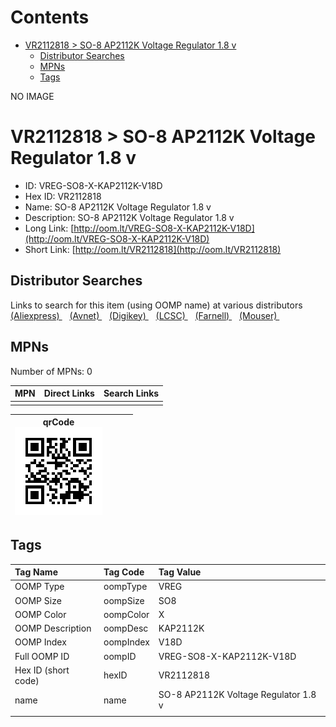 



Contents
========

* [VR2112818 > SO-8 AP2112K Voltage Regulator 1.8 v](#vr2112818--so-8-ap2112k-voltage-regulator-18-v)
	* [Distributor Searches](#distributor-searches)
	* [MPNs](#mpns)
	* [Tags](#tags)
  
NO IMAGE  
# VR2112818 > SO-8 AP2112K Voltage Regulator 1.8 v

- ID: VREG-SO8-X-KAP2112K-V18D
- Hex ID: VR2112818
- Name: SO-8 AP2112K Voltage Regulator 1.8 v
- Description: SO-8 AP2112K Voltage Regulator 1.8 v
- Long Link: [http://oom.lt/VREG-SO8-X-KAP2112K-V18D](http://oom.lt/VREG-SO8-X-KAP2112K-V18D)
- Short Link: [http://oom.lt/VR2112818](http://oom.lt/VR2112818)

## Distributor Searches
  
Links to search for this item (using OOMP name) at various distributors  
[(Aliexpress) ](https://www.aliexpress.com/wholesale?SearchText=1117SO-8+AP2112K+Voltage+Regulator+1.8+v)&nbsp;&nbsp;&nbsp;[(Avnet) ](https://www.avnet.com/shop/us/search/SO-8+AP2112K+Voltage+Regulator+1.8+v)&nbsp;&nbsp;&nbsp;[(Digikey) ](https://www.digikey.co.uk/en/products/result?s=SO-8+AP2112K+Voltage+Regulator+1.8+v)&nbsp;&nbsp;&nbsp;[(LCSC) ](https://www.lcsc.com/search?q=SO-8+AP2112K+Voltage+Regulator+1.8+v)&nbsp;&nbsp;&nbsp;[(Farnell) ](https://uk.farnell.com/search?st=SO-8+AP2112K+Voltage+Regulator+1.8+v)&nbsp;&nbsp;&nbsp;[(Mouser) ](https://www.mouser.com/c/?q=SO-8+AP2112K+Voltage+Regulator+1.8+v)&nbsp;&nbsp;&nbsp;
## MPNs
  
Number of MPNs: 0  

|MPN|Direct Links|Search Links|
| :--- | :--- | :--- |
||||
  

|qrCode<br>[![](https://raw.githubusercontent.com/oomlout/oomlout_OOMP_parts_V2/main/VREG/SO8/X/KAP2112K/V18D/qrCode_140.png)](https://github.com/oomlout/oomlout_OOMP_parts_V2/tree/main/VREG/SO8/X/KAP2112K/V18D/qrCode.png)||||
| :---: | :---: | :---: | :---: |

## Tags
  

|Tag Name|Tag Code|Tag Value|
| :--- | :--- | :--- |
|OOMP Type|oompType|VREG|
|OOMP Size|oompSize|SO8|
|OOMP Color|oompColor|X|
|OOMP Description|oompDesc|KAP2112K|
|OOMP Index|oompIndex|V18D|
|Full OOMP ID|oompID|VREG-SO8-X-KAP2112K-V18D|
|Hex ID (short code)|hexID|VR2112818|
|name|name|SO-8 AP2112K Voltage Regulator 1.8 v|
||||
